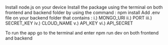 Install node.js on your device 
Install the package using the terminal on both frontend and backend folder by using the command : npm install 
Add .env file on your backend folder that contains :
    i.) MONGO_URI
   ii.) PORT
  iii.) SECRET_KEY
   iv.) CLOUD_NAME
    v.) API_KEY
   vi.) API_SECRET

To run the app go to the terminal and enter npm run dev on both frontend and backend 
